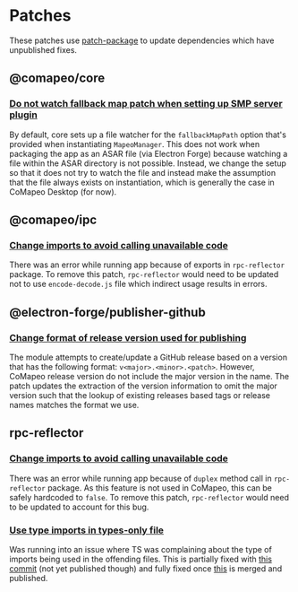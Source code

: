 # Patches

These patches use [patch-package](https://github.com/ds300/patch-package) to update dependencies which have unpublished
fixes.

## @comapeo/core

### [Do not watch fallback map patch when setting up SMP server plugin](./@comapeo+core+4.1.2+001+fix-smp-fallback-map-setup.patch)

By default, core sets up a file watcher for the `fallbackMapPath` option that's provided when instantiating `MapeoManager`. This does not work when packaging the app as an ASAR file (via Electron Forge) because watching a file within the ASAR directory is not possible. Instead, we change the setup so that it does not try to watch the file and instead make the assumption that the file always exists on instantiation, which is generally the case in CoMapeo Desktop (for now).

## @comapeo/ipc

### [Change imports to avoid calling unavailable code](./@comapeo+ipc+4.0.0+001+fix-client-server-import.patch)

There was an error while running app because of exports in `rpc-reflector` package. To remove this patch, `rpc-reflector` would need to be updated not to use `encode-decode.js` file which indirect usage results in errors.

## @electron-forge/publisher-github

### [Change format of release version used for publishing](./@electron-forge+publisher-github+7.8.2+001+adjust-release-version-format.patch)

The module attempts to create/update a GitHub release based on a version that has the following format: `v<major>.<minor>.<patch>`. However, CoMapeo release version do not include the major version in the name. The patch updates the extraction of the version information to omit the major version such that the lookup of existing releases based tags or release names matches the format we use.

## rpc-reflector

### [Change imports to avoid calling unavailable code](./rpc-reflector+1.3.11+001+fix-client-duplex.patch)

There was an error while running app because of `duplex` method call in `rpc-reflector` package.
As this feature is not used in CoMapeo, this can be safely hardcoded to `false`. To remove this patch, `rpc-reflector` would need to be updated to account for this bug.

### [Use type imports in types-only file](./rpc-reflector+1.3.11+002+fix-verbatim-module-syntax-issues.patch)

Was running into an issue where TS was complaining about the type of imports being used in the offending files. This is partially fixed with [this commit](https://github.com/digidem/rpc-reflector/commit/e7c1becbc6fa7c9c1345b99ca20fc3331dc756af) (not yet published though) and fully fixed once [this](https://github.com/digidem/rpc-reflector/pull/22) is merged and published.
